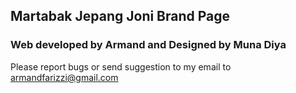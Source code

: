 ## Martabak Jepang Joni Brand Page

### Web developed by Armand and Designed by Muna Diya

Please report bugs or send suggestion to my email to armandfarizzi@gmail.com
